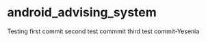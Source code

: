 android_advising_system
=======================
Testing first commit
second test commmit
third test commit-Yesenia